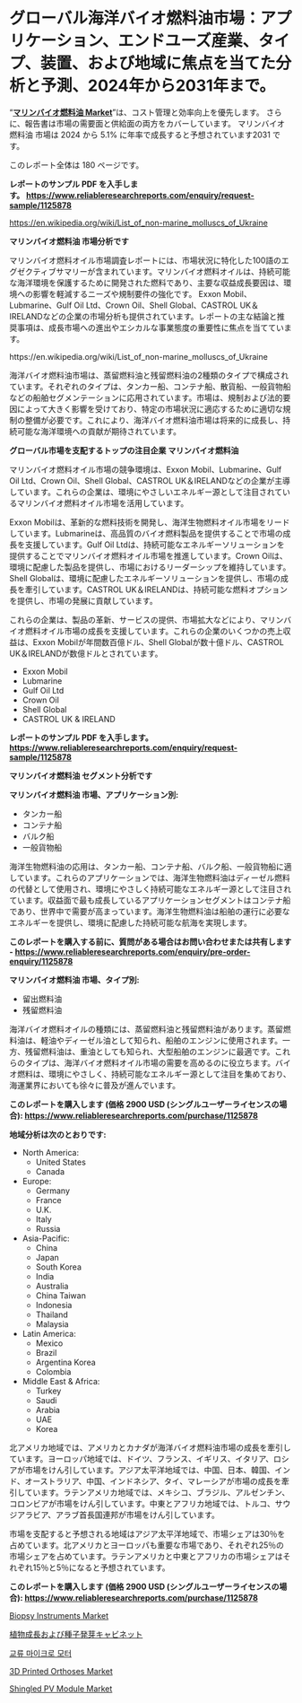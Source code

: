 <p><h1>グローバル海洋バイオ燃料油市場：アプリケーション、エンドユーズ産業、タイプ、装置、および地域に焦点を当てた分析と予測、2024年から2031年まで。</h1></p><p>&ldquo;<strong><a href="https://www.reliableresearchreports.com/marine-bio-fuel-oil-r1125878">マリンバイオ燃料油 Market</a></strong>&rdquo;は、コスト管理と効率向上を優先します。 さらに、報告書は市場の需要面と供給面の両方をカバーしています。 マリンバイオ燃料油 市場は 2024 から 5.1% に年率で成長すると予想されています2031 です。</p>
<p>このレポート全体は 180 ページです。</p>
<p><strong>レポートのサンプル PDF を入手します。&nbsp;<a href="https://www.reliableresearchreports.com/enquiry/request-sample/1125878">https://www.reliableresearchreports.com/enquiry/request-sample/1125878</a></strong></p>
<p><a href="https://en.wikipedia.org/wiki/List_of_non-marine_molluscs_of_Ukraine">https://en.wikipedia.org/wiki/List_of_non-marine_molluscs_of_Ukraine</a></p>
<p><strong>マリンバイオ燃料油 市場分析です</strong></p>
<p><p>マリンバイオ燃料オイル市場調査レポートには、市場状況に特化した100語のエグゼクティブサマリーが含まれています。マリンバイオ燃料オイルは、持続可能な海洋環境を保護するために開発された燃料であり、主要な収益成長要因は、環境への影響を軽減するニーズや規制要件の強化です。 Exxon Mobil、Lubmarine、Gulf Oil Ltd、Crown Oil、Shell Global、CASTROL UK＆IRELANDなどの企業の市場分析も提供されています。レポートの主な結論と推奨事項は、成長市場への進出やエシカルな事業態度の重要性に焦点を当てています。</p></p>
<p>https://en.wikipedia.org/wiki/List_of_non-marine_molluscs_of_Ukraine</p>
<p><p>海洋バイオ燃料油市場は、蒸留燃料油と残留燃料油の2種類のタイプで構成されています。それぞれのタイプは、タンカー船、コンテナ船、散貨船、一般貨物船などの船舶セグメンテーションに応用されています。市場は、規制および法的要因によって大きく影響を受けており、特定の市場状況に適応するために適切な規制の整備が必要です。これにより、海洋バイオ燃料油市場は将来的に成長し、持続可能な海洋環境への貢献が期待されています。</p></p>
<p><strong>グローバル市場を支配するトップの注目企業 マリンバイオ燃料油</strong></p>
<p><p>マリンバイオ燃料オイル市場の競争環境は、Exxon Mobil、Lubmarine、Gulf Oil Ltd、Crown Oil、Shell Global、CASTROL UK＆IRELANDなどの企業が主導しています。これらの企業は、環境にやさしいエネルギー源として注目されているマリンバイオ燃料オイル市場を活用しています。</p><p>Exxon Mobilは、革新的な燃料技術を開発し、海洋生物燃料オイル市場をリードしています。Lubmarineは、高品質のバイオ燃料製品を提供することで市場の成長を支援しています。Gulf Oil Ltdは、持続可能なエネルギーソリューションを提供することでマリンバイオ燃料オイル市場を推進しています。Crown Oilは、環境に配慮した製品を提供し、市場におけるリーダーシップを維持しています。Shell Globalは、環境に配慮したエネルギーソリューションを提供し、市場の成長を牽引しています。CASTROL UK＆IRELANDは、持続可能な燃料オプションを提供し、市場の発展に貢献しています。</p><p>これらの企業は、製品の革新、サービスの提供、市場拡大などにより、マリンバイオ燃料オイル市場の成長を支援しています。これらの企業のいくつかの売上収益は、Exxon Mobilが年間数百億ドル、Shell Globalが数十億ドル、CASTROL UK＆IRELANDが数億ドルとされています。</p></p>
<p><ul><li>Exxon Mobil</li><li>Lubmarine</li><li>Gulf Oil Ltd</li><li>Crown Oil</li><li>Shell Global</li><li>CASTROL UK & IRELAND</li></ul></p>
<p><strong>レポートのサンプル PDF を入手します。 <a href="https://www.reliableresearchreports.com/enquiry/request-sample/1125878">https://www.reliableresearchreports.com/enquiry/request-sample/1125878</a></strong></p>
<p><strong>マリンバイオ燃料油 セグメント分析です</strong></p>
<p><strong>マリンバイオ燃料油 市場、アプリケーション別:</strong></p>
<p><ul><li>タンカー船</li><li>コンテナ船</li><li>バルク船</li><li>一般貨物船</li></ul></p>
<p><p>海洋生物燃料油の応用は、タンカー船、コンテナ船、バルク船、一般貨物船に適しています。これらのアプリケーションでは、海洋生物燃料油はディーゼル燃料の代替として使用され、環境にやさしく持続可能なエネルギー源として注目されています。収益面で最も成長しているアプリケーションセグメントはコンテナ船であり、世界中で需要が高まっています。海洋生物燃料油は船舶の運行に必要なエネルギーを提供し、環境に配慮した持続可能な航海を実現します。</p></p>
<p><strong>このレポートを購入する前に、質問がある場合はお問い合わせまたは共有します - <a href="https://www.reliableresearchreports.com/enquiry/pre-order-enquiry/1125878">https://www.reliableresearchreports.com/enquiry/pre-order-enquiry/1125878</a></strong></p>
<p><strong>マリンバイオ燃料油 市場、タイプ別:</strong></p>
<p><ul><li>留出燃料油</li><li>残留燃料油</li></ul></p>
<p><p>海洋バイオ燃料オイルの種類には、蒸留燃料油と残留燃料油があります。蒸留燃料油は、軽油やディーゼル油として知られ、船舶のエンジンに使用されます。一方、残留燃料油は、重油としても知られ、大型船舶のエンジンに最適です。これらのタイプは、海洋バイオ燃料オイル市場の需要を高めるのに役立ちます。バイオ燃料は、環境にやさしく、持続可能なエネルギー源として注目を集めており、海運業界においても徐々に普及が進んでいます。</p></p>
<p><strong>このレポートを購入します (価格 2900 USD (シングルユーザーライセンスの場合): <a href="https://www.reliableresearchreports.com/purchase/1125878">https://www.reliableresearchreports.com/purchase/1125878</a></strong></p>
<p><strong>地域分析は次のとおりです:</strong></p>
<p><ul>
    <li>
        North America:
        <ul>
            <li>United States</li>
            <li>Canada</li>
        </ul>
    </li>
    <li>
        Europe:
        <ul>
            <li>Germany</li>
            <li>France</li>
            <li>U.K.</li>
            <li>Italy</li>
            <li>Russia</li>
        </ul>
    </li>
    <li>
        Asia-Pacific:
        <ul>
            <li>China</li>
            <li>Japan</li>
            <li>South Korea</li>
            <li>India</li>
            <li>Australia</li>
            <li>China Taiwan</li>
            <li>Indonesia</li>
            <li>Thailand</li>
            <li>Malaysia</li>
        </ul>
    </li>
    <li>
        Latin America:
        <ul>
            <li>Mexico</li>
            <li>Brazil</li>
            <li>Argentina Korea</li>
            <li>Colombia</li>
        </ul>
    </li>
    <li>
        Middle East & Africa:
        <ul>
            <li>Turkey</li>
            <li>Saudi</li>
            <li>Arabia</li>
            <li>UAE</li>
            <li>Korea</li>
        </ul>
    </li>
    </ul></p>
<p><p>北アメリカ地域では、アメリカとカナダが海洋バイオ燃料油市場の成長を牽引しています。ヨーロッパ地域では、ドイツ、フランス、イギリス、イタリア、ロシアが市場をけん引しています。アジア太平洋地域では、中国、日本、韓国、インド、オーストラリア、中国、インドネシア、タイ、マレーシアが市場の成長を牽引しています。ラテンアメリカ地域では、メキシコ、ブラジル、アルゼンチン、コロンビアが市場をけん引しています。中東とアフリカ地域では、トルコ、サウジアラビア、アラブ首長国連邦が市場をけん引しています。</p><p>市場を支配すると予想される地域はアジア太平洋地域で、市場シェアは30％を占めています。北アメリカとヨーロッパも重要な市場であり、それぞれ25％の市場シェアを占めています。ラテンアメリカと中東とアフリカの市場シェアはそれぞれ15％と5％になると予想されています。</p></p>
<p><strong>このレポートを購入します (価格 2900 USD (シングルユーザーライセンスの場合): <a href="https://www.reliableresearchreports.com/purchase/1125878">https://www.reliableresearchreports.com/purchase/1125878</a></strong></p>
<p><p><a href="https://medium.com/@paulmcglynn6456/biopsy-instruments-market-size-market-segmentation-market-trends-and-growth-analysis-forecast-755b4b817bfb">Biopsy Instruments Market</a></p><p><a href="https://github.com/TerrellConn/Market-Research-Report-List-3/blob/main/571287684414.md">植物成長および種子発芽キャビネット</a></p><p><a href="https://github.com/LuckeyCorbin/Market-Research-Report-List-2/blob/main/1545879104685.md">교류 마이크로 모터</a></p><p><a href="https://medium.com/@fosterfahey1016/3d-printed-orthoses-industry-sector-new-technologies-and-market-impact-forecasted-for-period-from-9b242a5699af">3D Printed Orthoses Market</a></p><p><a href="https://github.com/markusgodoy/Market-Research-Report-List-4/blob/main/shingled-pv-module-market.md">Shingled PV Module Market</a></p></p>